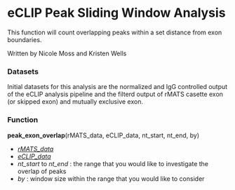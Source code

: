 # eCLIP Peak Sliding Window Analysis
This function will count overlapping peaks within a set distance from exon boundaries. 

Written by Nicole Moss and Kristen Wells

### Datasets 
Initial datasets for this analysis are the normalized and IgG controlled output of the eCLIP analysis pipeline and the filterd output of rMATS casette exon (or skipped exon) and mutually exclusive exon. 

### Function

**peak_exon_overlap**(rMATS_data, eCLIP_data, nt_start, nt_end, by)

* [*rMATS_data*](https://github.com/CUAnschutzBDC/RBFOX2_project/tree/main/RNA_Seq/Rbfox2_KD_MIN6_analysis)
* [*eCLIP_data*](https://github.com/CUAnschutzBDC/RBFOX2_project/tree/main/eCLIP_seq)
* *nt_start* to *nt_end* : the range that you would like to investigate the overlap of peaks
* *by* : window size within the range that you would like to consider
  
  
